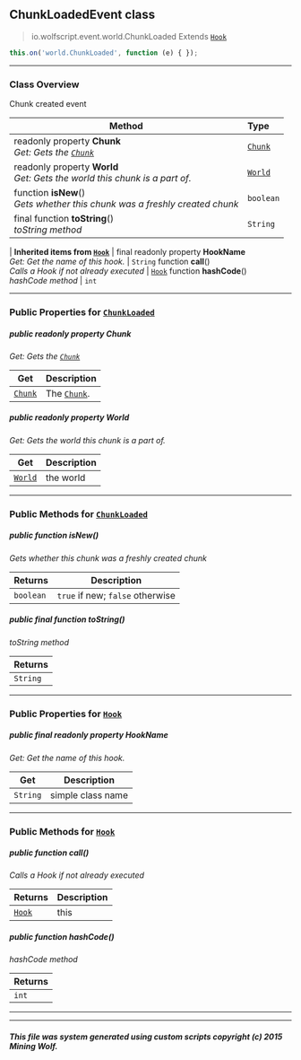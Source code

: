 ## ChunkLoadedEvent __class__

>io.wolfscript.event.world.ChunkLoaded
>Extends [`Hook`](../../hook/Hook.md)
``` javascript
this.on('world.ChunkLoaded', function (e) { });
```


---

### Class Overview

Chunk created event

Method | Type   
--- | :--- 
 readonly property __Chunk__ <br> _Get: Gets the [`Chunk`](../../api/world/Chunk.md)_ | [`Chunk`](../../api/world/Chunk.md)
 readonly property __World__ <br> _Get: Gets the world this chunk is a part of._ | [`World`](../../api/world/World.md)
 function __isNew__() <br> _Gets whether this chunk was a freshly created chunk_ | `boolean`
final function __toString__() <br> _toString method_ | `String`
 |
__Inherited items from [`Hook`](../../hook/Hook.md)__ |
final readonly property __HookName__ <br> _Get: Get the name of this hook._ | `String`
 function __call__() <br> _Calls a Hook if not already executed_ | [`Hook`](../../hook/Hook.md)
 function __hashCode__() <br> _hashCode method_ | `int`





---


### Public Properties for [`ChunkLoaded`](ChunkLoaded.md)

##### <a id='chunk'></a>public  readonly property __Chunk__

_Get: Gets the [`Chunk`](../../api/world/Chunk.md)_

Get | Description
--- | --- 
[`Chunk`](../../api/world/Chunk.md) | The [`Chunk`](../../api/world/Chunk.md).



##### <a id='world'></a>public  readonly property __World__

_Get: Gets the world this chunk is a part of._

Get | Description
--- | --- 
[`World`](../../api/world/World.md) | the world



---

### Public Methods for [`ChunkLoaded`](ChunkLoaded.md)

##### <a id='isnew'></a>public  function __isNew__()

_Gets whether this chunk was a freshly created chunk_

Returns | Description
--- | --- 
`boolean` | `true` if new; `false` otherwise


##### <a id='tostring'></a>public final function __toString__()

_toString method_

Returns | 
--- | 
`String` |


---

### Public Properties for [`Hook`](../../hook/Hook.md)

##### <a id='hookname'></a>public final readonly property __HookName__

_Get: Get the name of this hook._

Get | Description
--- | --- 
`String` | simple class name



---

### Public Methods for [`Hook`](../../hook/Hook.md)

##### <a id='call'></a>public  function __call__()

_Calls a Hook if not already executed_

Returns | Description
--- | --- 
[`Hook`](../../hook/Hook.md) | this


##### <a id='hashcode'></a>public  function __hashCode__()

_hashCode method_

Returns | 
--- | 
`int` |


---


---


##### This file was system generated using custom scripts copyright (c) 2015 Mining Wolf.
	

